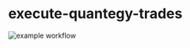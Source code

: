 # execute-quantegy-trades
![example workflow](https://github.com/github/docs/actions/workflows/sls-deploy.yml/badge.svg)
